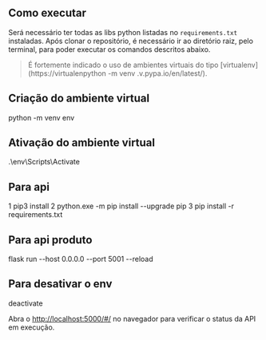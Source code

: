 ## Como executar

Será necessário ter todas as libs python listadas no `requirements.txt` instaladas.
Após clonar o repositório, é necessário ir ao diretório raiz, pelo terminal, para poder executar os comandos descritos abaixo.

> É fortemente indicado o uso de ambientes virtuais do tipo [virtualenv](https://virtualenpython -m venv .v.pypa.io/en/latest/).

## Criação do ambiente virtual

python -m venv env

## Ativação do ambiente virtual

.\env\Scripts\Activate

## Para api

1 pip3 install
2 python.exe -m pip install --upgrade pip
3 pip install -r requirements.txt

## Para api produto

flask run --host 0.0.0.0 --port 5001 --reload

## Para desativar o env

deactivate

Abra o [http://localhost:5000/#/](http://localhost:5001/#/) no navegador para verificar o status da API em execução.
